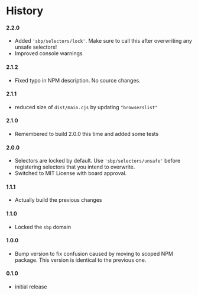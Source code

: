 # History

#### 2.2.0

- Added `'sbp/selectors/lock'`. Make sure to call this after overwriting any unsafe selectors!
- Improved console warnings

#### 2.1.2

- Fixed typo in NPM description. No source changes.

#### 2.1.1

- reduced size of `dist/main.cjs` by updating `"browserslist"`

#### 2.1.0

- Remembered to build 2.0.0 this time and added some tests

#### 2.0.0

- Selectors are locked by default. Use `'sbp/selectors/unsafe'` before registering selectors that you intend to overwrite.
- Switched to MIT License with board approval.

#### 1.1.1

- Actually build the previous changes

#### 1.1.0

- Locked the `sbp` domain

#### 1.0.0

- Bump version to fix confusion caused by moving to scoped NPM package. This version is identical to the previous one.

#### 0.1.0

- initial release
